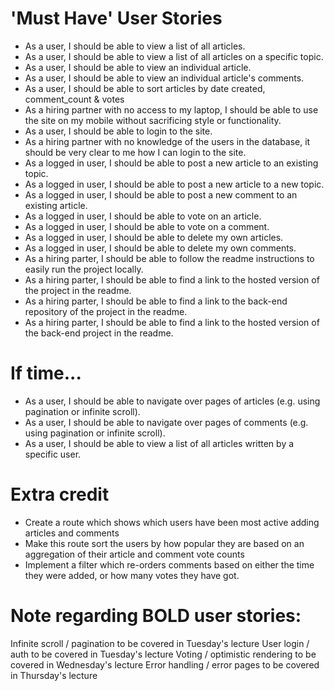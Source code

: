 # 'Must Have' User Stories

- As a user, I should be able to view a list of all articles.
- As a user, I should be able to view a list of all articles on a specific topic.
- As a user, I should be able to view an individual article.
- As a user, I should be able to view an individual article's comments.
- As a user, I should be able to sort articles by date created, comment_count & votes
- As a hiring partner with no access to my laptop, I should be able to use the site on my mobile without sacrificing style or functionality.
- As a user, I should be able to login to the site.
- As a hiring partner with no knowledge of the users in the database, it should be very clear to me how I can login to the site.
- As a logged in user, I should be able to post a new article to an existing topic.
- As a logged in user, I should be able to post a new article to a new topic.
- As a logged in user, I should be able to post a new comment to an existing article.
- As a logged in user, I should be able to vote on an article.
- As a logged in user, I should be able to vote on a comment.
- As a logged in user, I should be able to delete my own articles.
- As a logged in user, I should be able to delete my own comments.
- As a hiring parter, I should be able to follow the readme instructions to easily run the project locally.
- As a hiring parter, I should be able to find a link to the hosted version of the project in the readme.
- As a hiring parter, I should be able to find a link to the back-end repository of the project in the readme.
- As a hiring parter, I should be able to find a link to the hosted version of the back-end project in the readme.

# If time...

- As a user, I should be able to navigate over pages of articles (e.g. using pagination or infinite scroll).
- As a user, I should be able to navigate over pages of comments (e.g. using pagination or infinite scroll).
- As a user, I should be able to view a list of all articles written by a specific user.

# Extra credit

- Create a route which shows which users have been most active adding articles and comments
- Make this route sort the users by how popular they are based on an aggregation of their article and comment vote counts
- Implement a filter which re-orders comments based on either the time they were added, or how many votes they have got.

# Note regarding BOLD user stories:

Infinite scroll / pagination to be covered in Tuesday's lecture
User login / auth to be covered in Tuesday's lecture
Voting / optimistic rendering to be covered in Wednesday's lecture
Error handling / error pages to be covered in Thursday's lecture
